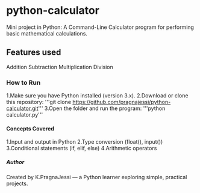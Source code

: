 # python-calculator
Mini project in Python: A Command-Line Calculator program for performing basic mathematical calculations.
## Features used
Addition
Subtraction
Multiplication
Division
### How to Run
1.Make sure you have Python installed (version 3.x).
2.Download or clone this repository:
'''git clone https://github.com/pragnajessi/python-calculator.git'''
3.Open the folder and run the program:
'''python calculator.py'''
#### Concepts Covered
1.Input and output in Python
2.Type conversion (float(), input())
3.Conditional statements (if, elif, else)
4.Arithmetic operators
##### Author
Created by K.PragnaJessi — a Python learner exploring simple, practical projects.
